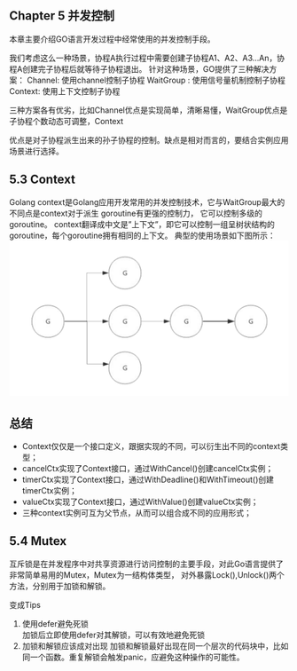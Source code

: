 ## Chapter 5 并发控制

本章主要介绍GO语言开发过程中经常使用的并发控制手段。

我们考虑这么一种场景，协程A执行过程中需要创建子协程A1、A2、A3…An，协程A创建完子协程后就等待子协程退出。
针对这种场景，GO提供了三种解决方案：
Channel: 使用channel控制子协程
WaitGroup : 使用信号量机制控制子协程
Context: 使用上下文控制子协程

三种方案各有优劣，比如Channel优点是实现简单，清晰易懂，WaitGroup优点是子协程个数动态可调整，Context

优点是对子协程派生出来的孙子协程的控制。缺点是相对而言的，要结合实例应用场景进行选择。 

## 5.3 Context
Golang context是Golang应用开发常用的并发控制技术，它与WaitGroup最大的不同点是context对于派生 goroutine有更强的控制力，
它可以控制多级的goroutine。 context翻译成中文是”上下文”，即它可以控制一组呈树状结构的goroutine，每个goroutine拥有相同的上下文。
典型的使用场景如下图所示：
![avatar](https://github.com/stevenlee87/go-daily-lib/blob/main/expert_programming/chapter5/5.3_context/context.png)

## 总结
- Context仅仅是一个接口定义，跟据实现的不同，可以衍生出不同的context类型；
- cancelCtx实现了Context接口，通过WithCancel()创建cancelCtx实例；
- timerCtx实现了Context接口，通过WithDeadline()和WithTimeout()创建timerCtx实例；
- valueCtx实现了Context接口，通过WithValue()创建valueCtx实例；
- 三种context实例可互为父节点，从而可以组合成不同的应用形式； 

## 5.4 Mutex
互斥锁是在并发程序中对共享资源进行访问控制的主要手段，对此Go语言提供了非常简单易用的Mutex，Mutex为一结构体类型，
对外暴露Lock(),Unlock()两个方法，分别用于加锁和解锁。

变成Tips  
1) 使用defer避免死锁  
  加锁后立即使用defer对其解锁，可以有效地避免死锁
2) 加锁和解锁应该成对出现
  加锁和解锁最好出现在同一个层次的代码块中，比如同一个函数。重复解锁会触发panic，应避免这种操作的可能性。